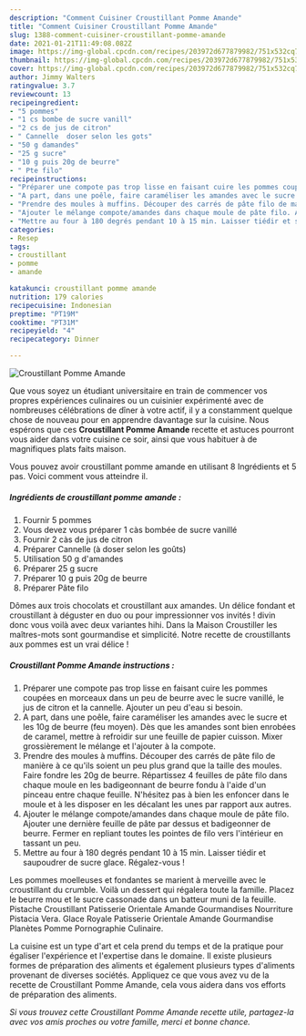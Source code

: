 ```yaml
---
description: "Comment Cuisiner Croustillant Pomme Amande"
title: "Comment Cuisiner Croustillant Pomme Amande"
slug: 1388-comment-cuisiner-croustillant-pomme-amande
date: 2021-01-21T11:49:08.082Z
image: https://img-global.cpcdn.com/recipes/203972d677879982/751x532cq70/croustillant-pomme-amande-photo-principale-de-la-recette.jpg
thumbnail: https://img-global.cpcdn.com/recipes/203972d677879982/751x532cq70/croustillant-pomme-amande-photo-principale-de-la-recette.jpg
cover: https://img-global.cpcdn.com/recipes/203972d677879982/751x532cq70/croustillant-pomme-amande-photo-principale-de-la-recette.jpg
author: Jimmy Walters
ratingvalue: 3.7
reviewcount: 13
recipeingredient:
- "5 pommes"
- "1 cs bombe de sucre vanill"
- "2 cs de jus de citron"
- " Cannelle  doser selon les gots"
- "50 g damandes"
- "25 g sucre"
- "10 g puis 20g de beurre"
- " Pte filo"
recipeinstructions:
- "Préparer une compote pas trop lisse en faisant cuire les pommes coupées en morceaux dans un peu de beurre avec le sucre vanillé, le jus de citron et la cannelle. Ajouter un peu d&#39;eau si besoin."
- "A part, dans une poêle, faire caraméliser les amandes avec le sucre et les 10g de beurre (feu moyen). Dès que les amandes sont bien enrobées de caramel, mettre à refroidir sur une feuille de papier cuisson. Mixer grossièrement le mélange et l&#39;ajouter à la compote."
- "Prendre des moules à muffins. Découper des carrés de pâte filo de manière à ce qu&#39;ils soient un peu plus grand que la taille des moules. Faire fondre les 20g de beurre. Répartissez 4 feuilles de pâte filo dans chaque moule en les badigeonnant de beurre fondu à l&#39;aide d&#39;un pinceau entre chaque feuille. N&#39;hésitez pas à bien les enfoncer dans le moule et à les disposer en les décalant les unes par rapport aux autres."
- "Ajouter le mélange compote/amandes dans chaque moule de pâte filo. Ajouter une dernière feuille de pâte par dessus et badigeonner de beurre. Fermer en repliant toutes les pointes de filo vers l&#39;intérieur en tassant un peu."
- "Mettre au four à 180 degrés pendant 10 à 15 min. Laisser tiédir et saupoudrer de sucre glace. Régalez-vous !"
categories:
- Resep
tags:
- croustillant
- pomme
- amande

katakunci: croustillant pomme amande 
nutrition: 179 calories
recipecuisine: Indonesian
preptime: "PT19M"
cooktime: "PT31M"
recipeyield: "4"
recipecategory: Dinner

---
```



![Croustillant Pomme Amande](https://img-global.cpcdn.com/recipes/203972d677879982/751x532cq70/croustillant-pomme-amande-photo-principale-de-la-recette.jpg)

Que vous soyez un étudiant universitaire en train de commencer vos propres expériences culinaires ou un cuisinier expérimenté avec de nombreuses célébrations de dîner à votre actif, il y a constamment quelque chose de nouveau pour en apprendre davantage sur la cuisine. Nous espérons que ces <strong> Croustillant Pomme Amande </strong> recette et astuces pourront vous aider dans votre cuisine ce soir, ainsi que vous habituer à de magnifiques plats faits maison.

<!--inarticleads1-->

Vous pouvez avoir croustillant pomme amande en utilisant 8 Ingrédients et 5 pas. Voici comment vous atteindre il.

##### Ingrédients de croustillant pomme amande :

1. Fournir 5 pommes
1. Vous devez vous préparer 1 càs bombée de sucre vanillé
1. Fournir 2 càs de jus de citron
1. Préparer  Cannelle (à doser selon les goûts)
1. Utilisation 50 g d&#39;amandes
1. Préparer 25 g sucre
1. Préparer 10 g puis 20g de beurre
1. Préparer  Pâte filo


Dômes aux trois chocolats et croustillant aux amandes. Un délice fondant et croustillant à déguster en duo ou pour impressionner vos invités ! divin donc vous voilà avec deux variantes hihi. Dans la Maison Croustiller les maîtres-mots sont gourmandise et simplicité. Notre recette de croustillants aux pommes est un vrai délice ! 

<!--inarticleads2-->

##### Croustillant Pomme Amande instructions :

1. Préparer une compote pas trop lisse en faisant cuire les pommes coupées en morceaux dans un peu de beurre avec le sucre vanillé, le jus de citron et la cannelle. Ajouter un peu d&#39;eau si besoin.
1. A part, dans une poêle, faire caraméliser les amandes avec le sucre et les 10g de beurre (feu moyen). Dès que les amandes sont bien enrobées de caramel, mettre à refroidir sur une feuille de papier cuisson. Mixer grossièrement le mélange et l&#39;ajouter à la compote.
1. Prendre des moules à muffins. Découper des carrés de pâte filo de manière à ce qu&#39;ils soient un peu plus grand que la taille des moules. Faire fondre les 20g de beurre. Répartissez 4 feuilles de pâte filo dans chaque moule en les badigeonnant de beurre fondu à l&#39;aide d&#39;un pinceau entre chaque feuille. N&#39;hésitez pas à bien les enfoncer dans le moule et à les disposer en les décalant les unes par rapport aux autres.
1. Ajouter le mélange compote/amandes dans chaque moule de pâte filo. Ajouter une dernière feuille de pâte par dessus et badigeonner de beurre. Fermer en repliant toutes les pointes de filo vers l&#39;intérieur en tassant un peu.
1. Mettre au four à 180 degrés pendant 10 à 15 min. Laisser tiédir et saupoudrer de sucre glace. Régalez-vous !


Les pommes moelleuses et fondantes se marient à merveille avec le croustillant du crumble. Voilà un dessert qui régalera toute la famille. Placez le beurre mou et le sucre cassonade dans un batteur muni de la feuille. Pistache Croustillant Patisserie Orientale Amande Gourmandises Nourriture Pistacia Vera. Glace Royale Patisserie Orientale Amande Gourmandise Planètes Pomme Pornographie Culinaire. 

<!--inarticleads1-->

<p>
La cuisine est un type d'art et cela prend du temps et de la pratique pour égaliser l'expérience et l'expertise dans le domaine. Il existe plusieurs formes de préparation des aliments et également plusieurs types d'aliments provenant de diverses sociétés. Appliquez ce que vous avez vu de la recette de Croustillant Pomme Amande, cela vous aidera dans vos efforts de préparation des aliments.
</p>

<p>
<i>Si vous trouvez cette Croustillant Pomme Amande recette utile, partagez-la avec vos amis proches ou votre famille, merci et bonne chance.</i>
</p>
